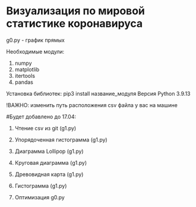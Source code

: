 # Визуализация по мировой статистике коронавируса

g0.py - график прямых

Необходимые модули:
  1. numpy
  2. matplotlib
  3. itertools
  4. pandas

Установка библиотек: pip3 install название_модуля
Версия Python 3.9.13

!ВАЖНО: изменить путь расположения csv файла у вас на машине

#Будет добавлено до 17.04: 

  1. Чтение csv из git (g1.py)
  2. Упорядоченная гистограмма (g1.py)
  3. Диаграмма Lollipop (g1.py)
  4. Круговая диаграмма (g1.py)
  5. Древовидная карта (g1.py)
  6. Гистограмма (g1.py)
  
  0. Оптимизация g0.py
